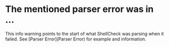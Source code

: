 #  The mentioned parser error was in ...

This info warning points to the start of what ShellCheck was parsing when it failed. See [Parser Error](Parser Error) for example and information.